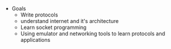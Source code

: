 - Goals
	- Write protocols
	- understand internet and it's architecture
	- Learn socket programming
	- Using emulator and networking tools to learn protocols and applications
